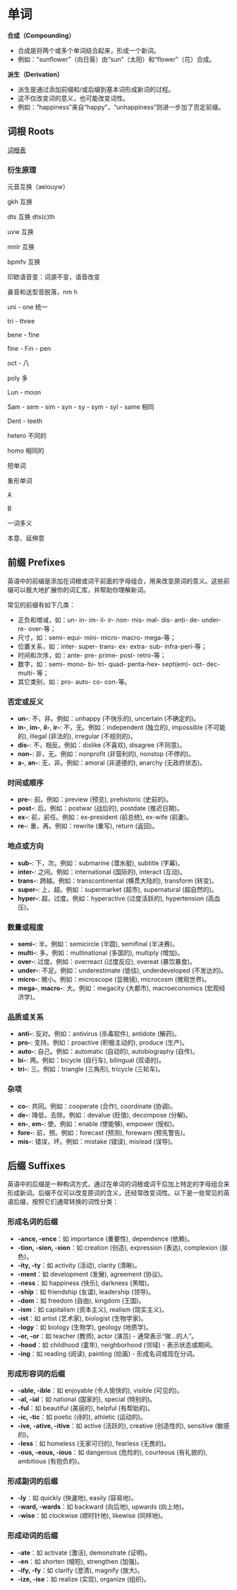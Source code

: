 # 单词

**合成（Compounding）**

- 合成是将两个或多个单词结合起来，形成一个新词。
- 例如：“sunflower”（向日葵）由“sun”（太阳）和“flower”（花）合成。

**派生（Derivation）**

- 派生是通过添加前缀和/或后缀到基本词形成新词的过程。
- 这不仅改变词的意义，也可能改变词性。
- 例如：“happiness”来自“happy”，“unhappiness”则进一步加了否定前缀。

## 词根 Roots

[词根表](https://zhuanlan.zhihu.com/p/460706941)

### 衍生原理

元音互换（aeiouyw）

gkh 互换

dts 互换 dts(c)th

uvw 互换

mnlr 互换

bpmfv 互换

印欧语音变：词源不变，语音改变

鼻音和送型音脱落，nm h



uni - one 统一

tri - three

bene - fine

fine - Fin - pen

oct - 八

poly 多

Lun - moon

Sam - sem - sim - syn - sy - sym - syl - same 相同

Dent - teeth

hetero 不同的

homo 相同的

短单词

象形单词

A

B

一词多义

本意、延伸意

## 前缀 Prefixes

英语中的前缀是添加在词根或词干前面的字母组合，用来改变原词的意义。这些前缀可以极大地扩展你的词汇库，并帮助你理解新词。

常见的前缀有如下几类：

- 正负和增减，如：un- in- im- il- ir- non- mis- mal- dis- anti- de- under- re- over-等；
- 尺寸，如：semi- equi- mini- micro- macro- mega-等；
- 位置关系，如：inter- super- trans- ex- extra- sub- infra-peri-等；
- 时间和次序，如：ante- pre- prime- post- retro-等；
- 数字，如：semi- mono- bi- tri- quad- penta-hex- sept(em)- oct- dec- multi- 等；
- 其它类别，如：pro- auto- co- con-等。

### 否定或反义

- **un-**: 不，非。例如：unhappy (不快乐的), uncertain (不确定的)。
- **in-**, **im-**, **il-**, **ir-**: 不，无。例如：independent (独立的), impossible (不可能的), illegal (非法的), irregular (不规则的)。
- **dis-**: 不，相反。例如：dislike (不喜欢), disagree (不同意)。
- **non-**: 非，无。例如：nonprofit (非营利的), nonstop (不停的)。
- **a-**, **an-**: 无，非。例如：amoral (非道德的), anarchy (无政府状态)。

### 时间或顺序

- **pre-**: 前。例如：preview (预览), prehistoric (史前的)。
- **post-**: 后。例如：postwar (战后的), postdate (推迟日期)。
- **ex-**: 前，前任。例如：ex-president (前总统), ex-wife (前妻)。
- **re-**: 重，再。例如：rewrite (重写), return (返回)。

### 地点或方向

- **sub-**: 下，次。例如：submarine (潜水艇), subtitle (字幕)。
- **inter-**: 之间。例如：international (国际的), interact (互动)。
- **trans-**: 跨越。例如：transcontinental (横贯大陆的), transform (转变)。
- **super-**: 上，超。例如：supermarket (超市), supernatural (超自然的)。
- **hyper-**: 超，过度。例如：hyperactive (过度活跃的), hypertension (高血压)。

### 数量或程度

- **semi-**: 半。例如：semicircle (半圆), semifinal (半决赛)。
- **multi-**: 多。例如：multinational (多国的), multiply (增加)。
- **over-**: 过度。例如：overreact (过度反应), overeat (暴饮暴食)。
- **under-**: 不足。例如：underestimate (低估), underdeveloped (不发达的)。
- **micro-**: 微小。例如：microscope (显微镜), microcosm (微观世界)。
- **mega-**, **macro-**: 大。例如：megacity (大都市), macroeconomics (宏观经济学)。

### 品质或关系

- **anti-**: 反对。例如：antivirus (杀毒软件), antidote (解药)。
- **pro-**: 支持。例如：proactive (积极主动的), produce (生产)。
- **auto-**: 自己。例如：automatic (自动的), autobiography (自传)。
- **bi-**: 两。例如：bicycle (自行车), bilingual (双语的)。
- **tri-**: 三。例如：triangle (三角形), tricycle (三轮车)。

### 杂项

- **co-**: 共同。例如：cooperate (合作), coordinate (协调)。
- **de-**: 降低，去除。例如：devalue (贬值), decompose (分解)。
- **en-**, **em-**: 使。例如：enable (使能够), empower (授权)。
- **fore-**: 前，预。例如：forecast (预测), forewarn (预先警告)。
- **mis-**: 错误，坏。例如：mistake (错误), mislead (误导)。

## 后缀 Suffixes

英语中的后缀是一种构词方式，通过在单词的词根或词干后加上特定的字母组合来形成新词。后缀不仅可以改变原词的含义，还经常改变词性。以下是一些常见的英语后缀，按照它们通常转换的词性分类：

### 形成名词的后缀

- **-ance, -ence**：如 importance (重要性), dependence (依赖)。
- **-tion, -sion, -xion**：如 creation (创造), expression (表达), complexion (肤色)。
- **-ity, -ty**：如 activity (活动), clarity (清晰)。
- **-ment**：如 development (发展), agreement (协议)。
- **-ness**：如 happiness (快乐), darkness (黑暗)。
- **-ship**：如 friendship (友谊), leadership (领导)。
- **-dom**：如 freedom (自由), kingdom (王国)。
- **-ism**：如 capitalism (资本主义), realism (现实主义)。
- **-ist**：如 artist (艺术家), biologist (生物学家)。
- **-logy**：如 biology (生物学), geology (地质学)。
- **-er, -or**：如 teacher (教师), actor (演员) - 通常表示“做...的人”。
- **-hood**：如 childhood (童年), neighborhood (邻域) - 表示状态或期间。
- **-ing**：如 reading (阅读), painting (绘画) - 形成名词或现在分词。

### 形成形容词的后缀

- **-able, -ible**：如 enjoyable (令人愉快的), visible (可见的)。
- **-al, -ial**：如 national (国家的), special (特别的)。
- **-ful**：如 beautiful (美丽的), helpful (有帮助的)。
- **-ic, -tic**：如 poetic (诗的), athletic (运动的)。
- **-ive, -ative, -itive**：如 active (活跃的), creative (创造性的), sensitive (敏感的)。
- **-less**：如 homeless (无家可归的), fearless (无畏的)。
- **-ous, -eous, -ious**：如 dangerous (危险的), courteous (有礼貌的), ambitious (有抱负的)。

### 形成副词的后缀

- **-ly**：如 quickly (快速地), easily (容易地)。
- **-ward, -wards**：如 backward (向后地), upwards (向上地)。
- **-wise**：如 clockwise (顺时针地), likewise (同样地)。

### 形成动词的后缀

- **-ate**：如 activate (激活), demonstrate (证明)。
- **-en**：如 shorten (缩短), strengthen (加强)。
- **-ify, -fy**：如 clarify (澄清), magnify (放大)。
- **-ize, -ise**：如 realize (实现), organize (组织)。

